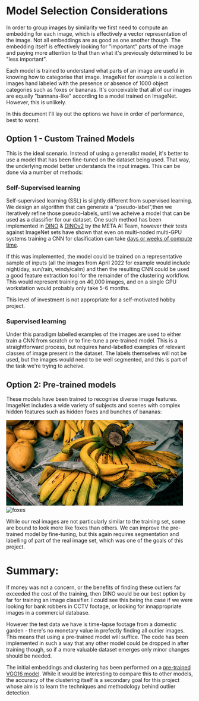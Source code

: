 # Model Selection Considerations
In order to group images by similarity we first need to compute an embedding for each image, which is effectively a vector representation of the image. Not all embeddings are as good as one another though. The embedding itself is effectively looking for "important" parts of the image and paying more attention to that than what it's previously determined to be "less important".

Each model is trained to understand what parts of an image are useful in knowing how to categorise that image. ImageNet for example is a collection images hand labeled with the presence or absence of 1000 object categories such as foxes or bananas. It's conceivable that all of our images are equally "bannana-like" according to a model trained on ImageNet. However, this is unlikely.

In this document I'll lay out the options we have in order of performance, best to worst.

## Option 1 - Custom Trained Models

This is the ideal scenario. Instead of using a generalist model, it's better to use a model that has been fine-tuned on the dataset being used. That way, the underlying model better understands the input images. This can be done via a number of methods:

### Self-Supervised learning 

Self-supervised learning (SSL) is slightly different from supervised learning. We design an algorithm that can generate a “pseudo-label”,then we iteratively refine those pseudo-labels, until we acheive a model that can be used as a classifier for our dataset. One such method has been implemented in [DINO](https://arxiv.org/abs/2104.14294?fbclid=IwAR2Uyp3EJfPMiNpScWAqFkiVJ0GRbt21U4zhi-I9KFlxa4TLbzAVybCkBwg) & [DINOv2](https://github.com/facebookresearch/dinov2) by the META AI Team, however their tests against ImageNet sets have shown that even on multi-noded multi-GPU systems training a CNN for clasification can take [days or weeks of compute time](https://github.com/facebookresearch/dino?fbclid=IwAR1iKye0pDOmOYckMwByOZzb1uiMJwvsPwpCyIm9OqTauBE3rZk5bFpRECA#multi-node-training).

If this was implemented, the model could be trained on a representative sample of inputs (all the images from April 2022 for example would include night/day, sun/rain, windy/calm) and then the resulting CNN could be used a good feature extraction tool for the remainder of the clustering workflow. This would represent training on  40,000 images, and on a single GPU workstation would probably only take 5-6 months.

This level of investment is not appropriate for a self-motivated hobby project.

### Supervised learning

Under this paradigm labelled examples of the images are used to either train a CNN from scratch or to fine-tune a pre-trained model. This is a straightforward process, but requires hand-labelled examples of relevant classes of image present in the dataset. The labels themselves will not be used, but the images would need to be well segmented, and this is part of the task we're trying to acheive.

## Option 2: Pre-trained models

These models have been trained to recognise diverse image features. ImageNet includes a wide variety of subjects and scenes with complex hidden features such as hidden foxes and bunches of bananas: 

![bananas](bananas.png) ![foxes](https://storage.googleapis.com/kaggle-competitions/kaggle/3333/media/kit_fox.JPG)

While our real images are not particularly similar to the training set, some are bound to look more like foxes than others. We can improve the pre-trained model by fine-tuning, but this again requires segmentation and labelling of part of the real image set, which was one of the goals of this project.

# Summary:

If money was not a concern, or the benefits of finding these outliers far exceeded the cost of the training, then DINO would be our best option by far for training an image classifier. I could see this being the case if we were looking for bank robbers in CCTV footage, or looking for innappropriate images in a commercial database. 

However the test data we have is time-lapse footage from a domestic garden - there's no monetary value in prefectly finding all outlier images. This means that using a pre-trained model will suffice. The code has been implemented in such a way that any other model could be dropped in after training though, so if a more valuable dataset emerges only minor changes should be needed. 

The initial embeddings and clustering has been performed on a [pre-trained VGG16 model](https://keras.io/api/applications/vgg/#vgg16-function). While it would be interesting to compare this to other models, the accuracy of the clustering itself is a secondary goal for this project whose aim is to learn the techniques and methodology behind outlier detection. 